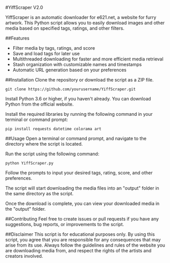 #YiffScraper V2.0

YiffScraper is an automatic downloader for e621.net, a website for furry artwork. This Python script allows you to easily download images and other media based on specified tags, ratings, and other filters.

##Features
- Filter media by tags, ratings, and score
- Save and load tags for later use
- Multithreaded downloading for faster and more efficient media retrieval
- Stash organization with customizable names and timestamps
- Automatic URL generation based on your preferences

##Installation
Clone the repository or download the script as a ZIP file.

```
git clone https://github.com/yourusername/YiffScraper.git
```

Install Python 3.6 or higher, if you haven't already. You can download Python from the official website.

Install the required libraries by running the following command in your terminal or command prompt:
 
 ```
pip install requests datetime colorama art
```

##Usage
Open a terminal or command prompt, and navigate to the directory where the script is located.

Run the script using the following command:

```
python YiffScraper.py
```

Follow the prompts to input your desired tags, rating, score, and other preferences.

The script will start downloading the media files into an "output" folder in the same directory as the script.

Once the download is complete, you can view your downloaded media in the "output" folder.

##Contributing
Feel free to create issues or pull requests if you have any suggestions, bug reports, or improvements to the script.

##Disclaimer
This script is for educational purposes only. By using this script, you agree that you are responsible for any consequences that may arise from its use. Always follow the guidelines and rules of the website you are downloading media from, and respect the rights of the artists and creators involved.
